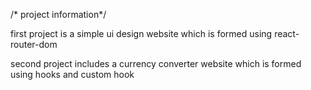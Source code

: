 /* project information*/

first project is a simple ui design website which is formed using react-router-dom 

second project includes a currency converter website which is formed using hooks and custom hook


